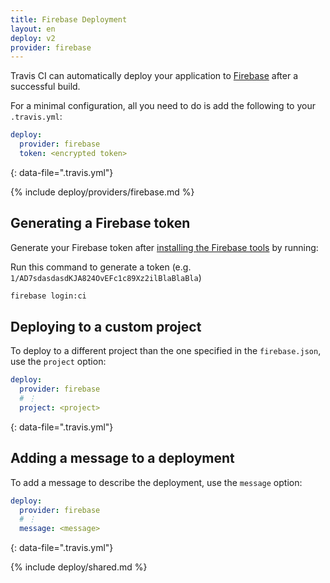 ```yaml
---
title: Firebase Deployment
layout: en
deploy: v2
provider: firebase
---
```


Travis CI can automatically deploy your application to [Firebase](https://firebase.google.com/)
after a successful build.

For a minimal configuration, all you need to do is add the following to your `.travis.yml`:

```yaml
deploy:
  provider: firebase
  token: <encrypted token>
```
{: data-file=".travis.yml"}

{% include deploy/providers/firebase.md %}

## Generating a Firebase token

Generate your Firebase token after [installing the Firebase tools](https://github.com/firebase/firebase-tools#installation) by running:

Run this command to generate a token (e.g. `1/AD7sdasdasdKJA824OvEFc1c89Xz2ilBlaBlaBla`)

```bash
firebase login:ci
```

## Deploying to a custom project

To deploy to a different project than the one specified in the `firebase.json`,
use the `project` option:

```yaml
deploy:
  provider: firebase
  # ⋮
  project: <project>
```
{: data-file=".travis.yml"}

## Adding a message to a deployment

To add a message to describe the deployment, use the `message` option:

```yaml
deploy:
  provider: firebase
  # ⋮
  message: <message>
```
{: data-file=".travis.yml"}

{% include deploy/shared.md %}
